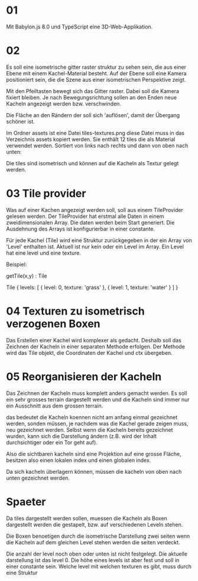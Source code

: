 
# 01 

Mit Babylon.js 8.0 und TypeScript eine 3D-Web-Applikation.

# 02

Es soll eine isometrische gitter raster struktur zu
sehen sein, die aus einer Ebene mit einem
Kachel-Material besteht. Auf der Ebene soll
eine Kamera positioniert sein, die die Szene
aus einer isometrischen Perspektive zeigt.

Mit den Pfeiltasten bewegt sich das Gitter raster.
Dabei soll die Kamera fixiert bleiben. Je nach
Bewegungsrichtung sollen an den Enden neue Kacheln
angezeigt werden bzw. verschwinden. 

Die Fläche an den Rändern der soll sich 'auflösen',
damit der Übergang schöner ist.

Im Ordner assets ist eine Datei tiles-textures.png
diese Datei muss in das Verzeichnis assets kopiert 
werden. Sie enthält 12 tiles die als Material verwendet
werden. Sortiert von links nach rechts und dann von oben nach unten:

Die tiles sind isometrisch und können auf die Kacheln
als Textur gelegt werden.

# 03 Tile provider

Was auf einer Kachen angezeigt werden soll, soll aus einem
TileProvider gelesen werden. Der TileProvider hat erstmal 
alle Daten in einem zweidimensionalen Array. Die daten werden
beim Start generiert. Die Ausdehnung des Arrays ist konfigurierbar
in einer constante.

Für jede Kachel (Tile) wird eine Struktur zurückgegeben in der ein Array
von 'Level' enthalten ist. Aktuell ist nur kein oder ein Level im Array.
Ein Level hat eine level und eine texture.

Beispiel:

getTile(x,y) : Tile

Tile {
    levels: [
        {
            level: 0,
            texture: 'grass'
        },
        {
            level: 1,
            texture: 'water'
        }
    ]
}




# 04 Texturen zu isometrisch verzogenen Boxen

Das Erstellen einer Kachel wird komplexer als gedacht.
Deshalb soll das Zeichnen der Kacheln in einer separaten
Methode erfolgen. Der Methode wird das Tile objekt,
die Coordinaten der Kachel und ctx übergeben. 


# 05 Reorganisieren der Kacheln

Das Zeichnen der Kacheln muss komplett anders gemacht werden.
Es soll ein sehr grosses terrain dargestellt werden und die
Kacheln sind immer nur ein Ausschnitt aus dem grossen terrain.

das bedeutet die Kacheln koennen nicht am anfang einmal gezeichnet werden,
sonden müssen, je nachdem was die Kachel gerade zeigen muss, neu gezeichnet 
werden. Selbst wenn die Kacheln bereits gezeichnet wurden, kann sich die 
Darstellung ändern (z.B. wird der Inhalt durchsichtiger oder ein Tor geht auf).

Also die sichtbaren kacheln sind eine Projektion auf eine grosse Fläche, besitzen
also einen lokalen index und einen globalen index.

Da sich kacheln überlagern können, müssen die kacheln von oben nach unten
gezeichnet werden.

# Spaeter

Da tiles dargestellt werden sollen, muessen die Kacheln
als Boxen dargestellt werden die gestapelt, bzw. auf verschiedenen
Leveln stehen.

Die Boxen benoetigen durch die isometrische Darstellung zwei seiten
wenn die Kacheln auf dem gleichen Level stehen werden die seiten
verdeckt.

Die anzahl der level noch oben oder unten ist nicht festgelegt. Die
aktuelle darstellung ist das level 0. Die höhe eines levels ist aber
fest und soll in einer constante sein. Welche level mit welchen
texturen es gibt, muss durch eine Struktur 





